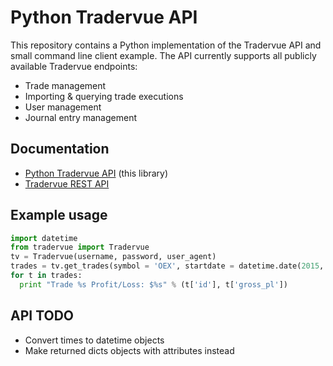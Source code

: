 # Python Tradervue API
This repository contains a Python implementation of the Tradervue API and small command line client example. The API currently supports all publicly available Tradervue endpoints:

   * Trade management
   * Importing & querying trade executions
   * User management
   * Journal entry management

## Documentation

   * [Python Tradervue API](http://nall.github.io/py-tradervue/py-tradervue.html) (this library)
   * [Tradervue REST API](https://github.com/tradervue/api-docs)

## Example usage

```python
import datetime
from tradervue import Tradervue
tv = Tradervue(username, password, user_agent)
trades = tv.get_trades(symbol = 'OEX', startdate = datetime.date(2015, 9, 1))
for t in trades:
  print "Trade %s Profit/Loss: $%s" % (t['id'], t['gross_pl'])
```

## API TODO
   * Convert times to datetime objects
   * Make returned dicts objects with attributes instead
